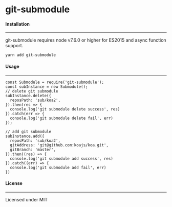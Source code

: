 # git-submodule

#### Installation
---
git-submodule requires node v7.6.0 or higher for ES2015 and async function support.
```
yarn add git-submodule
```

#### Usage
---
```
const Submodule = require('git-submodule');
const subInstance = new Submodule();
// delete git submodule
subInstance.delete({
  reposPath: 'sub/koa2',
}).then(res => {
  console.log('git submodule delete success', res)
}).catch(err => {
  console.log('git submodule delete fail', err)
});

// add git submodule
subInstance.add({
  reposPath: 'sub/koa2',
  gitAddress: 'git@github.com:koajs/koa.git',
  gitBranch: 'master',
}).then((res) => {
  console.log('git submodule add success', res)
}).catch((err) => {
  console.log('git submodule add fail', err)
})
```

#### License
---
Licensed under MIT



